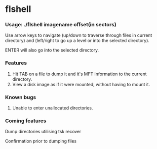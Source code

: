 # flshell

### Usage: ./flshell imagename offset(in sectors)

Use arrow keys to navigate (up/down to traverse through files in current directory) and (left/right to go up a level or into the selected directory).

ENTER will also go into the selected directory.

### Features
1. Hit TAB on a file to dump it and it's MFT information to the current directory.
2. View a disk image as if it were mounted, without having to mount it. 

### Known bugs
1. Unable to enter unallocated directories.

### Coming features
Dump directories utilising tsk recover

Confirmation prior to dumping files

